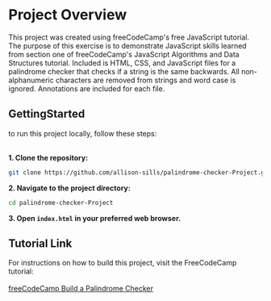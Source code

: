 <h1>Project Overview</h1>
This project was created using freeCodeCamp's free JavaScript tutorial. The purpose of this exercise is to demonstrate JavaScript skills learned from section one of freeCodeCamp's JavaScript Algorithms and Data Structures tutorial. Included is HTML, CSS, and JavaScript files
for a palindrome checker that checks if a string is the same backwards. All non-alphanumeric characters are removed from strings and word case is ignored. Annotations are included for each file.

<h2>GettingStarted</h2>
to run this project locally, follow these steps:
</br></br>

  **1. Clone the repository:**
  ```sh
  git clone https://github.com/allison-sills/palindrome-checker-Project.git
  ```
  **2. Navigate to the project directory:**
  ```sh
  cd palindrome-checker-Project
  ```
**3. Open `index.html` in your preferred web browser.**

<h2>Tutorial Link</h2>
For instructions on how to build this project, visit the FreeCodeCamp tutorial:</br>
</br>
<a href = "https://www.freecodecamp.org/learn/javascript-algorithms-and-data-structures-v8/build-a-palindrome-checker-project/build-a-palindrome-checker">freeCodeCamp Build a Palindrome Checker</a>
